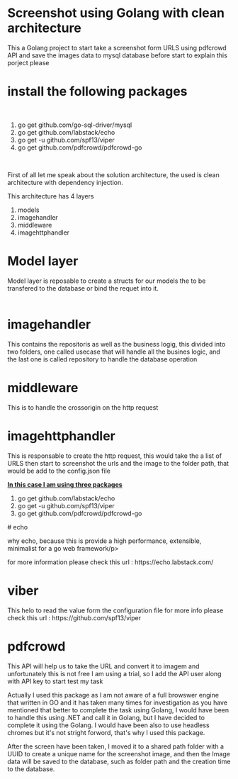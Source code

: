 # Screenshot using Golang with clean architecture
This a Golang project to start take a screenshot form URLS using pdfcrowd API and save the images data to mysql database
before start to explain this porject please

# install the following packages 
<br />
<ol>
  
  <li> go get github.com/go-sql-driver/mysql </li>
  <li> go get github.com/labstack/echo </li>
  <li> go get -u github.com/spf13/viper </li>
  <li> go get github.com/pdfcrowd/pdfcrowd-go</li>
  </ol>
<br />

<p>First of all let me speak about the solution architecture, the used is clean architecture with dependency injection.<p>
<p>
  This architecture has 4 layers
  <ol>
    <li> models</li>
    <li> imagehandler </li>
    <li> middleware </li>
    <li> imagehttphandler </li>
    </ol>
<p>
  
# Model layer
<p> Model layer is reposable to create a structs for our models the to be transfered to the database or bind the requet into it.<br/>
<br />
  
# imagehandler
<p>This contains the repositoris as well as the business logig, this divided into two folders, one called usecase that will handle all the busines logic, and the last one is called repository to handle the database operation </p>

# middleware
<p> This is to handle the crossorigin on the http request </p>

# imagehttphandler
<p> This is responsable to create the http request, this would take the a list of URLS then start to screenshot the urls and the image to the folder path, that would be add to the config.json file </P>

<p><u><b>In this case I am using three packages</b></u></p>
<ol>
   <li> go get github.com/labstack/echo </li>
  <li> go get -u github.com/spf13/viper </li>
  <li> go get github.com/pdfcrowd/pdfcrowd-go</li>
  </ol>
# echo
<p> why echo, because this is provide a high performance, extensible, minimalist for a go web framework/p>
  <p> for more information please check this url : https://echo.labstack.com/ </p>
  
 # viber
 <p> This helo to read the value form the configuration file for more info please check this url : https://github.com/spf13/viper </p>
 
 # pdfcrowd
 <p> This API will help us to take the URL and convert it to imagem and unfortunately this is not free I am using a trial, so I add the API user along with API key to start test my task </p>
 <p> Actually I used this package as I am not aware of a full browswer engine that written in GO and it has taken many times for investigation as you have mentioned that better to complete the task using Golang, I would have been to handle this using .NET and call it in Golang, but I have decided to complete it using the Golang. I would have been also to use headless chromes but it's not stright forword, that's why I used this package.</P>
 
<p> After the screen have been taken, I moved it to a shared path folder with a UUID to create a unique name for the screenshot image, and then the Image data will be saved to the database, such as folder path and the creation time to the database.</p>
  
